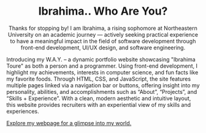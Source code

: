 <h1 align="center">Ibrahima.. Who Are You?</h1>

<p align="center">Thanks for stopping by! I am Ibrahima, a rising sophomore at Northeastern 
University on an academic journey — actively seeking practical experience to have 
a meaningful impact in the field of software development through front-end 
development, UI/UX design, and software engineering.</p>

<p>
  Introducing my W.A.Y. – a dynamic portfolio website showcasing "Ibrahima Toure" 
  as both a person and a programmer. Using front-end development, I highlight my 
  achievements, interests in computer science, and fun facts like my favorite foods.
  Through HTML, CSS, and JavaScript, the site features multiple pages linked via 
  a navigation bar or buttons, offering insight into my personality, abilities, 
  and accomplishments such as “About”, “Projects”, and “Skills + Experience”. 
  With a clean, modern aesthetic and intuitive layout, this website provides 
  recruiters with an experiential view of my skills and experiences. 
</p>

<a href="[github.com/IBRAH](https://ibrahimast.github.io/IbrahimaST/)">Explore my webpage for a glimpse into my world.</a>
